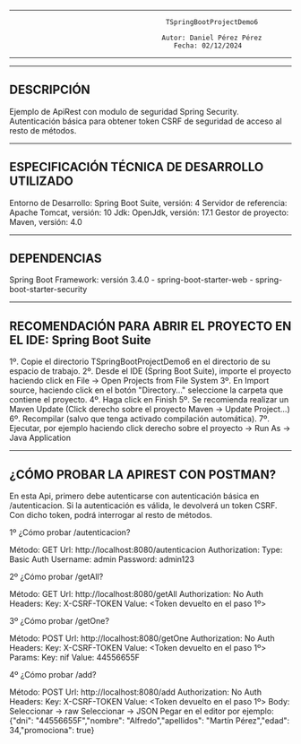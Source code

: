 ----------------------------------------------------------------------------------------------------------------------
                                           TSpringBootProjectDemo6                                                   
                                                                                                                     
                                          Autor: Daniel Pérez Pérez                                                  
                                             Fecha: 02/12/2024                                                       
----------------------------------------------------------------------------------------------------------------------
----------------------------------------------------------------------------------------------------------------------
DESCRIPCIÓN
----------------------------------------------------------------------------------------------------------------------
Ejemplo de ApiRest con modulo de seguridad Spring Security. Autenticación básica para obtener token CSRF de seguridad de
acceso al resto de métodos. 

----------------------------------------------------------------------------------------------------------------------
ESPECIFICACIÓN TÉCNICA DE DESARROLLO UTILIZADO
----------------------------------------------------------------------------------------------------------------------
Entorno de Desarrollo: Spring Boot Suite, versión: 4
Servidor de referencia: Apache Tomcat, versión: 10
Jdk: OpenJdk, versión: 17.1
Gestor de proyecto: Maven, versión: 4.0

----------------------------------------------------------------------------------------------------------------------
DEPENDENCIAS
----------------------------------------------------------------------------------------------------------------------
Spring Boot Framework: versión 3.4.0 
       - spring-boot-starter-web
       - spring-boot-starter-security
      
              
----------------------------------------------------------------------------------------------------------------------
RECOMENDACIÓN PARA ABRIR EL PROYECTO EN EL IDE: Spring Boot Suite
----------------------------------------------------------------------------------------------------------------------
1º. Copie el directorio TSpringBootProjectDemo6 en el directorio de su espacio de trabajo.
2º. Desde el IDE (Spring Boot Suite), importe el proyecto haciendo click en File -> Open Projects from File System 
3º. En Import source, haciendo click en el botón "Directory..." seleccione la carpeta que contiene el proyecto.
4º. Haga click en Finish
5º. Se recomienda realizar un Maven Update (Click derecho sobre el proyecto Maven -> Update Project...)
6º. Recompilar (salvo que tenga activado compilación automática).
7º. Ejecutar, por ejemplo haciendo click derecho sobre el proyecto -> Run As -> Java Application

----------------------------------------------------------------------------------------------------------------------
¿CÓMO PROBAR LA APIREST CON POSTMAN?
----------------------------------------------------------------------------------------------------------------------
En esta Api, primero debe autenticarse con autenticación básica en /autenticacion. Si la autenticación es válida, le
devolverá un token CSRF. Con dicho token, podrá interrogar al resto de métodos.

1º ¿Cómo probar /autenticacion?

Método: GET
Url: http://localhost:8080/autenticacion
Authorization: 
           Type: Basic Auth
                 Username: admin
                 Password: admin123

2º ¿Cómo probar /getAll?

Método: GET
Url: http://localhost:8080/getAll
Authorization: No Auth 
Headers:
       Key: X-CSRF-TOKEN
       Value: <Token devuelto en el paso 1º>


3º ¿Cómo probar /getOne?

Método: POST
Url: http://localhost:8080/getOne
Authorization: No Auth
Headers:
       Key: X-CSRF-TOKEN
       Value: <Token devuelto en el paso 1º>
Params:
     Key: nif
     Value: 44556655F

4º ¿Cómo probar /add?

Método: POST
Url: http://localhost:8080/add
Authorization: No Auth
Headers:
       Key: X-CSRF-TOKEN
       Value: <Token devuelto en el paso 1º>
Body:
     Seleccionar -> raw
     Seleccionar -> JSON
     Pegar en el editor por ejemplo: {"dni": "44556655F","nombre": "Alfredo","apellidos": "Martín Pérez","edad": 34,"promociona": true}
